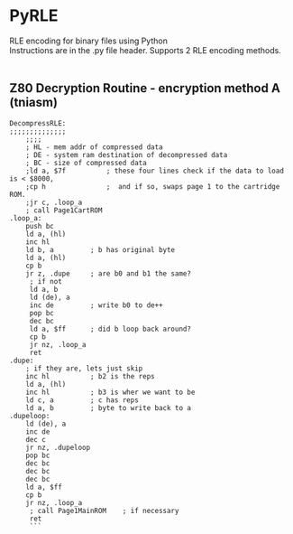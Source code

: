# PyRLE
RLE encoding for binary files using Python
<br>
Instructions are in the .py file header. Supports 2 RLE encoding methods.<br>
<br>
## Z80 Decryption Routine - encryption method A (tniasm)<br>
```
DecompressRLE:
;;;;;;;;;;;;;;
    ;;;;
    ; HL - mem addr of compressed data 
    ; DE - system ram destination of decompressed data
    ; BC - size of compressed data
    ;ld a, $7f          ; these four lines check if the data to load is < $8000,
    ;cp h               ;  and if so, swaps page 1 to the cartridge ROM.
    ;jr c, .loop_a
    ; call Page1CartROM
.loop_a:
    push bc 
    ld a, (hl) 
    inc hl 
    ld b, a         ; b has original byte
    ld a, (hl)      
    cp b
    jr z, .dupe     ; are b0 and b1 the same?
     ; if not
     ld a, b
     ld (de), a 
     inc de         ; write b0 to de++
     pop bc 
     dec bc 
     ld a, $ff      ; did b loop back around?
     cp b
     jr nz, .loop_a
     ret 
.dupe:
    ; if they are, lets just skip
    inc hl          ; b2 is the reps
    ld a, (hl)
    inc hl          ; b3 is wher we want to be
    ld c, a         ; c has reps
    ld a, b         ; byte to write back to a
.dupeloop:
    ld (de), a 
    inc de 
    dec c 
    jr nz, .dupeloop
    pop bc 
    dec bc
    dec bc 
    dec bc
    ld a, $ff 
    cp b 
    jr nz, .loop_a
     ; call Page1MainROM    ; if necessary
     ret
     ```
